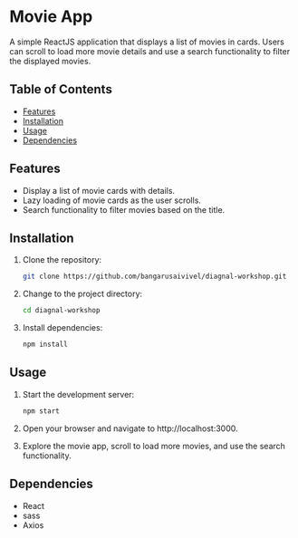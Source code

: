 # Movie App

A simple ReactJS application that displays a list of movies in cards. Users can scroll to load more movie details and use a search functionality to filter the displayed movies.

## Table of Contents

- [Features](#features)
- [Installation](#installation)
- [Usage](#usage)
- [Dependencies](#dependencies)

## Features

- Display a list of movie cards with details.
- Lazy loading of movie cards as the user scrolls.
- Search functionality to filter movies based on the title.

## Installation

1. Clone the repository:

   ```bash
   git clone https://github.com/bangarusaivivel/diagnal-workshop.git
    ```

2. Change to the project directory:
    ```bash
    cd diagnal-workshop
    ```

3. Install dependencies:
    ```bash
    npm install
    ```

## Usage

1. Start the development server:
    ```bash
    npm start
    ```

2. Open your browser and navigate to http://localhost:3000.

3. Explore the movie app, scroll to load more movies, and use the search functionality.

## Dependencies

- React
- sass
- Axios
